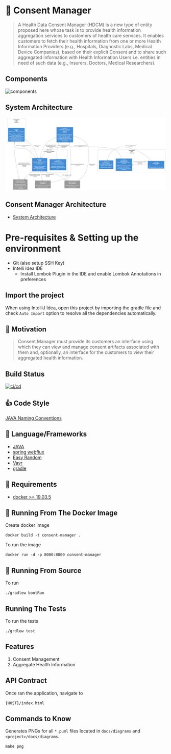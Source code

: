 # :convenience_store: Consent Manager

> A Health Data Consent Manager (HDCM) is a new type of entity proposed here whose task is to provide
> health information aggregation services to customers of health care services. It enables customers to
> fetch their health information from one or more Health Information Providers (e.g., Hospitals,
> Diagnostic Labs, Medical Device Companies), based on their explicit Consent and to share such
> aggregated information with Health Information Users i.e. entities in need of such data (e.g., Insurers,
> Doctors, Medical Researchers).

## Components

![components](docs/diagrams/ProjectEKA-Simplified-Arch.jpg)

## System Architecture

![Architecture](docs/diagrams/architecture.png)

## Consent Manager Architecture

* [System Architecture](./docs/architecture.md)

# Pre-requisites & Setting up the environment

 * Git (also setup SSH Key)
 * Intelli Idea IDE
   * Install Lombok Plugin in the IDE and enable Lombok Annotations in preferences
 
## Import the project

When using IntelliJ Idea, open this project by importing the gradle file and check `Auto Import` option to resolve 
all the dependencies automatically.

## :muscle: Motivation

> Consent Manager must provide its customers an interface using which they can view
> and manage consent artifacts associated with them and, optionally, an interface for
> the customers to view their aggregated health information.

## Build Status

[![ci/cd](https://github.com/ProjectEKA/hdaf/workflows/GitHub%20Actions/badge.svg)](https://github.com/ProjectEKA/hdaf/actions)

## :+1: Code Style

[JAVA Naming Conventions](https://google.github.io/styleguide/javaguide.html)

## :tada: Language/Frameworks

*   [JAVA](https://docs.microsoft.com/en-us/dotnet/csharp/language-reference/)
*   [spring webflux](https://docs.microsoft.com/en-us/aspnet/core/?view=aspnetcore-3.1)
*   [Easy Random](https://github.com/j-easy/easy-random)
*   [Vavr](https://www.vavr.io/vavr-docs/)
*   [gradle](https://docs.gradle.org/5.6.4/userguide/userguide.html)

## :checkered_flag: Requirements

*   [docker >= 19.03.5](https://www.docker.com/)

## :whale: Running From The Docker Image

Create docker image

```alpha
docker build -t consent-manager .
```

To run the image

```alpha
docker run -d -p 8000:8000 consent-manager
```

## :rocket: Running From Source

To run

```alpha
./gradlew bootRun
```

## Running The Tests

To run the tests
```alpha
./grdlew test
```

## Features

1.  Consent Management
2.  Aggregate Health Information

## API Contract

Once ran the application, navigate to

```alpha
{HOST}/index.html
```

## Commands to Know

Generates PNGs for all `*.puml` files located in `docs/diagrams` and `<project>/docs/diagrams`.

 ```alpha
 make png
```